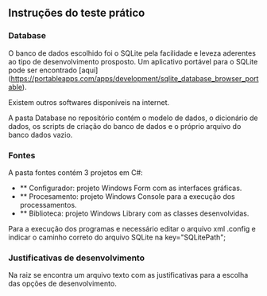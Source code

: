 Instruções do teste prático
-------------------------------

### Database

O banco de dados escolhido foi o SQLite pela facilidade e leveza aderentes ao tipo de desenvolvimento prosposto.
Um aplicativo portável para o SQLite pode ser encontrado [aqui] (https://portableapps.com/apps/development/sqlite_database_browser_portable).

Existem outros softwares disponíveis na internet.

A pasta Database no repositório contém o modelo de dados, o dicionário de dados, os scripts de criação do banco de dados e o próprio arquivo do banco dados vazio.
 

 
### Fontes
 
 A pasta fontes contém 3 projetos em C#:
* ** Configurador: projeto Windows Form com as interfaces gráficas.
* ** Procesamento: projeto Windows Console para a execução dos processamentos.
* ** Biblioteca: projeto Windows Library com as classes desenvolvidas.

Para a execução dos programas e necessário editar o arquivo xml  .config e indicar o caminho correto do arquivo SQLite na key="SQLitePath";


### Justificativas de desenvolvimento

Na raiz se encontra um arquivo texto com as justificativas para a escolha das opções de desenvolvimento.
